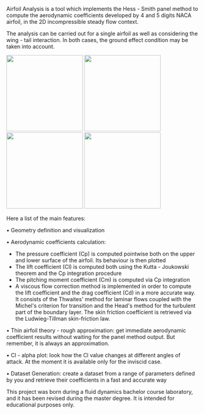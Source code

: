 Airfoil Analysis is a tool which implements the Hess - Smith panel method to compute the aerodynamic coefficients developed by 4 and 5 digits NACA airfoil, in the 2D incompressible steady flow context.

The analysis can be carried out for a single airfoil as well as considering the wing - tail interaction. In both cases, the ground effect condition may be taken into account.

<img src="https://user-images.githubusercontent.com/91890502/189160682-6aae1055-c78a-472e-802d-7b4ab57b54b1.jpg" width="200"> <img src="https://user-images.githubusercontent.com/91890502/189160711-993e2748-de79-4a6e-8c99-66de8b404962.jpg" width="200"> <img src="https://user-images.githubusercontent.com/91890502/189160732-7d5f8acb-8307-458c-ac24-de2dae08966e.jpg" width="200"> <img src="https://user-images.githubusercontent.com/91890502/189160747-eb78492b-b7ed-43d5-b8da-4b94618588b2.jpg" width="200">

Here a list of the main features:

• Geometry definition and visualization

• Aerodynamic coefficients calculation: 
- The pressure coefficient (Cp) is computed pointwise both on the upper and lower surface of the airfoil. Its behaviour is then plotted
- The lift coefficient (Cl) is computed both using the Kutta - Joukowski theorem and the Cp integration procedure
- The pitching moment coefficient (Cm) is computed via Cp integration
- A viscous flow correction method is implemented in order to compute the lift coefficient and the drag coefficient (Cd) in a more accurate way. It consists of the Thwaites' method for laminar flows coupled with the Michel's criterion for transition and the Head's method for the turbulent part of the boundary layer. The skin friction coefficient is retrieved via the Ludwieg-Tillman skin-friction law.

• Thin airfoil theory - rough approximation: get immediate aerodynamic coefficient results without waiting for the panel method output. But remember, it is always an approximation.

• Cl - alpha plot: look how the Cl value changes at different angles of attack. At the moment it is available only for the inviscid case.

• Dataset Generation: create a dataset from a range of parameters defined by you and retrieve their coefficients in a fast and accurate way


This project was born during a fluid dynamics bachelor course laboratory, and it has been revised during the master degree. It is intended for educational purposes only.

